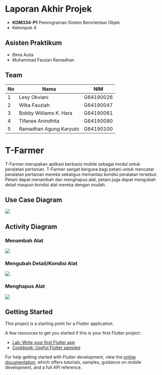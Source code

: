 # Laporan Akhir Projek
- **KOM334-P1** Pemrograman Sistem Berorientasi Objek
- Kelompok 4

## Asisten Praktikum
- Bima Aulia
- Muhammad Fauzan Ramadhan

## Team
<table>
  <thead>
      <th>No</th>
      <th>Nama</th>
      <th>NIM</th>
  </thead>
  
  <tbody>
    <tr>
      <td>1</td>
      <td>Lesy Okviani</td>
      <td>G64190026</td>
     </tr> 
    <tr>
      <td>2</td>
      <td>WIka Fauziah</td>
      <td>G64190047</td>
    </tr> 
    <tr>
      <td>3</td>
      <td>Bobby Williams K. Hara</td>
      <td>G64190061</td>
    </tr>
    <tr>
      <td>4</td>
      <td>Tifanee Anindhita</td>
      <td>G64190080</td>
    </tr>
    <tr>
      <td>5</td>
      <td>Ramadhan Agung Karyuto</td>
      <td>G64190100</td>
     </tr>
    </tbody>
</table> 


# T-Farmer

T-Farmer merupakan aplikasi berbasis mobile sebagai modul untuk peralatan pertanian. T-Farmer sangat berguna bagi petani untuk mencatat peralatan pertanian mereka sekaligus memantau kondisi peralatan tersebut. Petani dapat menambah dan menghapus alat, petani juga dapat mengubah detail maupun kondisi alat mereka dengan mudah.

## Use Case Diagram

<img src="https://drive.google.com/file/d/1OxzPFlh2Rod0lFHjI200WXNgUzKLZz4o/view?usp=sharing">

## Activity Diagram

### Menambah Alat

<img src="https://drive.google.com/file/d/1UJX2MizoeLoZkleNq7sJgr8ixBF7tIYJ/view?usp=sharing">

### Mengubah Detail/Kondisi Alat

<img src="https://drive.google.com/file/d/1kk3yNsrGLclMkI_cFG1VbOJ8WTXwvvh3/view?usp=sharing">

### Menghapus Alat

<img src="https://drive.google.com/file/d/1kk3yNsrGLclMkI_cFG1VbOJ8WTXwvvh3/view?usp=sharing">

## Getting Started

This project is a starting point for a Flutter application.

A few resources to get you started if this is your first Flutter project:

- [Lab: Write your first Flutter app](https://docs.flutter.dev/get-started/codelab)
- [Cookbook: Useful Flutter samples](https://docs.flutter.dev/cookbook)

For help getting started with Flutter development, view the
[online documentation](https://docs.flutter.dev/), which offers tutorials,
samples, guidance on mobile development, and a full API reference.
